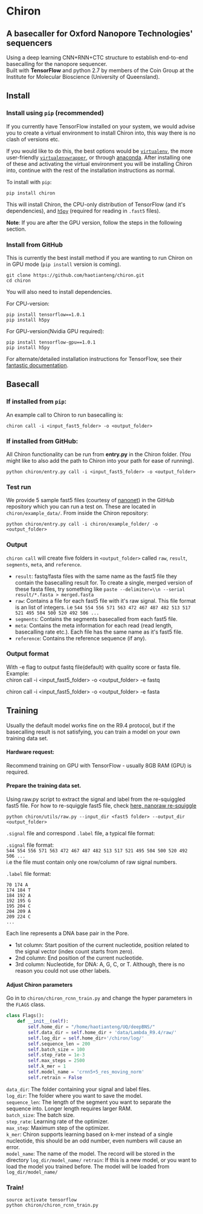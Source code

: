 # Chiron
## A basecaller for Oxford Nanopore Technologies' sequencers
Using a deep learning CNN+RNN+CTC structure to establish end-to-end basecalling for the nanopore sequencer.  
Built with **TensorFlow** and python 2.7 by members of the Coin Group at the Institute for Molecular Bioscience (University of Queensland).

## Install
### Install using `pip` (recommended)
If you currently have TensorFlow installed on your system, we would advise you to create a virtual environment to install Chiron into, this way there is no clash of versions etc.

If you would like to do this, the best options would be [`virtualenv`](https://virtualenv.pypa.io/en/stable/installation/), the more user-friendly [`virtualenvwrapper`](https://virtualenvwrapper.readthedocs.io/en/latest/install.html), or through [anaconda](https://docs.continuum.io/anaconda/install/). After installing one of these and activating the virtual environment you will be installing Chiron into, continue with the rest of the installation instructions as normal.

To install with `pip`:

```
pip install chiron  
```
This will install Chiron, the CPU-only distribution of TensorFlow (and it's dependencies), and [`h5py`](https://github.com/h5py/h5py) (required for reading in `.fast5` files).

**Note**: If you are after the GPU version, follow the steps in the following section.

### Install from GitHub
This is currently the best install method if you are wanting to run Chiron on in GPU mode (`pip install` version is coming).
```
git clone https://github.com/haotianteng/chiron.git
cd chiron
```
You will also need to install dependencies.

For CPU-version:
```
pip install tensorflow==1.0.1  
pip install h5py
```
For GPU-version(Nvidia GPU required):
```
pip install tensorflow-gpu==1.0.1  
pip install h5py
```

For alternate/detailed installation instructions for TensorFlow, see their [fantastic documentation](https://www.tensorflow.org/).

## Basecall
### If installed from `pip`:
An example call to Chiron to run basecalling is:  
```
chiron call -i <input_fast5_folder> -o <output_folder>

```

### If installed from GitHub:

All Chiron functionality can be run from **entry.py** in the Chiron folder. (You might like to also add the path to Chiron into your path for ease of running).

```
python chiron/entry.py call -i <input_fast5_folder> -o <output_folder>

```

### Test run

We provide 5 sample fast5 files (courtesy of [nanonet](https://github.com/nanoporetech/nanonet)) in the GitHub repository which you can run a test on. These are located in `chiron/example_data/`. From inside the Chiron repository:
```
python chiron/entry.py call -i chiron/example_folder/ -o <output_folder>
```


### Output
`chiron call` will create five folders in `<output_folder>` called `raw`, `result`, `segments`, `meta`, and `reference`.

* `result`: fastq/fasta files with the same name as the fast5 file they contain the basecalling result for. To create a single, merged version of these fasta files, try something like `paste --delimiter=\\n --serial result/*.fasta > merged.fasta` 
* `raw`: Contains a file for each fast5 file with it's raw signal. This file format is an list of integers. i.e `544 554 556 571 563 472 467 487 482 513 517 521 495 504 500 520 492 506 ... `
* `segments`: Contains the segments basecalled from each fast5 file.
* `meta`: Contains the meta information for each read (read length, basecalling rate etc.). Each file has the same name as it's fast5 file.
* `reference`: Contains the reference sequence (if any).

### Output format
With -e flag to output fastq file(default) with quality score or fasta file.  
Example:  
chiron call -i <input_fast5_folder> -o <output_folder> -e fastq  


chiron call -i <input_fast5_folder> -o <output_folder> -e fasta  

## Training
Usually the default model works fine on the R9.4 protocol, but if the basecalling result is not satisfying, you can train a model on your own training data set.  

#### Hardware request:  
Recommend training on GPU with TensorFlow - usually 8GB RAM (GPU) is required.  

#### Prepare the training data set.  
Using raw.py script to extract the signal and label from the re-squiggled fast5 file.
For how to re-squiggle fast5 file, check [here, nanoraw re-squiggle](https://nanoraw.readthedocs.io/en/latest/resquiggle.html#example-commands)
```
python chiron/utils/raw.py --input_dir <fast5 folder> --output_dir <output_folder>
```
`.signal` file and correspond `.label` file, a typical file format:  

`.signal` file format:  
`544 554 556 571 563 472 467 487 482 513 517 521 495 504 500 520 492 506 ...`  
i.e the file must contain only one row/column of raw signal numbers.  

`.label` file format:
```
70 174 A  
174 184 T  
184 192 A  
192 195 G  
195 204 C  
204 209 A  
209 224 C  
...  
```

Each line represents a DNA base pair in the Pore.
* 1st column: Start position of the current nucleotide, position related to the signal vector (index count starts from zero).  
* 2nd column: End position of the current nucleotide.  
* 3rd column: Nucleotide, for DNA: A, G, C, or T. Although, there is no reason you could not use other labels.

#### Adjust Chiron parameters
Go in to `chiron/chiron_rcnn_train.py` and change the hyper parameters in the `FLAGS` class.

```py
class Flags():  
    def __init__(self):  
        self.home_dir = "/home/haotianteng/UQ/deepBNS/"  
        self.data_dir = self.home_dir + 'data/Lambda_R9.4/raw/'  
        self.log_dir = self.home_dir+'/chiron/log/'  
        self.sequence_len = 200  
        self.batch_size = 100  
        self.step_rate = 1e-3   
        self.max_steps = 2500  
        self.k_mer = 1  
        self.model_name = 'crnn5+5_res_moving_norm'  
        self.retrain = False  
```

`data_dir`: The folder containing your signal and label files.  
`log_dir`: The folder where you want to save the model.  
`sequence_len`: The length of the segment you want to separate the sequence into. Longer length requires larger RAM.  
`batch_size`: The batch size.  
`step_rate`: Learning rate of the optimizer.  
`max_step`: Maximum step of the optimizer.  
`k_mer`: Chiron supports learning based on k-mer instead of a single nucleotide, this should be an odd number, even numbers will cause an error.  
`model_name`: The name of the model. The record will be stored in the directory `log_dir/model_name/`
`retrain`: If this is a new model, or you want to load the model you trained before. The model will be loaded from  `log_dir/model_name/`  

### Train!
```
source activate tensorflow   
python chiron/chiron_rcnn_train.py  
```
